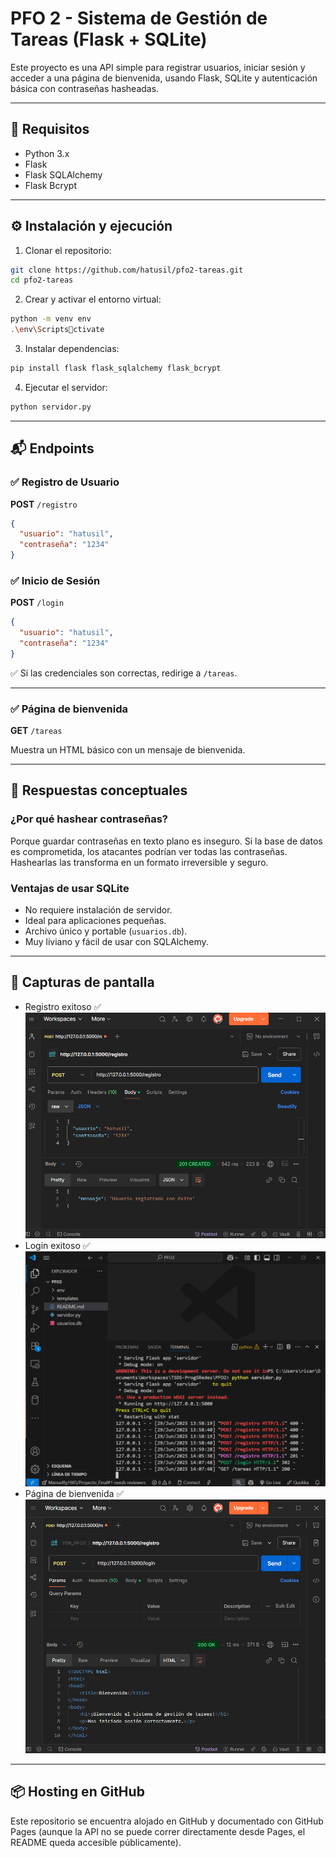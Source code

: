 # PFO 2 - Sistema de Gestión de Tareas (Flask + SQLite)

Este proyecto es una API simple para registrar usuarios, iniciar sesión y acceder a una página de bienvenida, usando Flask, SQLite y autenticación básica con contraseñas hasheadas.

---

## 🚀 Requisitos

- Python 3.x
- Flask
- Flask SQLAlchemy
- Flask Bcrypt

---

## ⚙️ Instalación y ejecución

1. Clonar el repositorio:

```bash
git clone https://github.com/hatusil/pfo2-tareas.git
cd pfo2-tareas
```

2. Crear y activar el entorno virtual:

```bash
python -m venv env
.\env\Scriptsctivate
```

3. Instalar dependencias:

```bash
pip install flask flask_sqlalchemy flask_bcrypt
```

4. Ejecutar el servidor:

```bash
python servidor.py
```

---

## 📬 Endpoints

### ✅ Registro de Usuario

**POST** `/registro`

```json
{
  "usuario": "hatusil",
  "contraseña": "1234"
}
```

### ✅ Inicio de Sesión

**POST** `/login`

```json
{
  "usuario": "hatusil",
  "contraseña": "1234"
}
```

✅ Si las credenciales son correctas, redirige a `/tareas`.

---

### ✅ Página de bienvenida

**GET** `/tareas`

Muestra un HTML básico con un mensaje de bienvenida.

---

## 🧠 Respuestas conceptuales

### ¿Por qué hashear contraseñas?

Porque guardar contraseñas en texto plano es inseguro. Si la base de datos es comprometida, los atacantes podrían ver todas las contraseñas. Hashearlas las transforma en un formato irreversible y seguro.

### Ventajas de usar SQLite

- No requiere instalación de servidor.
- Ideal para aplicaciones pequeñas.
- Archivo único y portable (`usuarios.db`).
- Muy liviano y fácil de usar con SQLAlchemy.

---

## 📸 Capturas de pantalla

- Registro exitoso ✅
  ![Registro exitoso](./imagenes/registro.png)
- Login exitoso ✅
  ![Login exitoso](./imagenes/login.png)
- Página de bienvenida ✅
  ![Página de bienvenida](./imagenes/bienvenida.png)
---

## 📦 Hosting en GitHub

Este repositorio se encuentra alojado en GitHub y documentado con GitHub Pages (aunque la API no se puede correr directamente desde Pages, el README queda accesible públicamente).